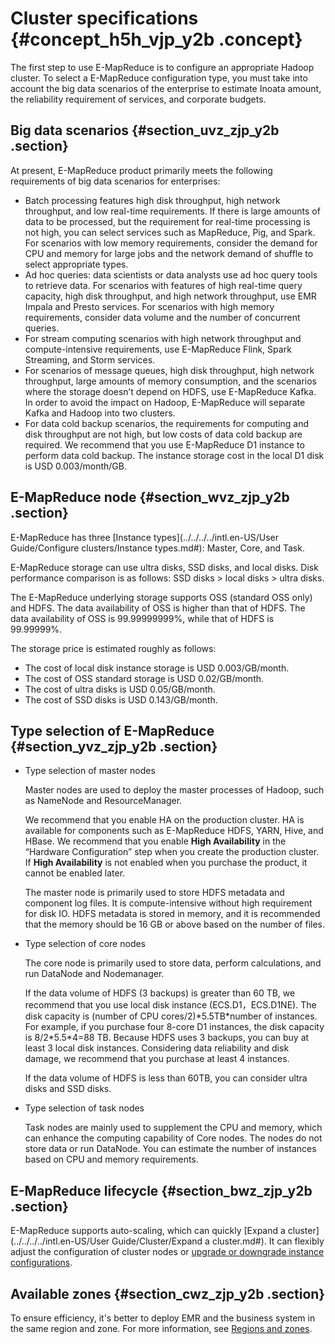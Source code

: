 # Cluster specifications {#concept_h5h_vjp_y2b .concept}

The first step to use E-MapReduce is to configure an appropriate Hadoop cluster. To select a E-MapReduce configuration type, you must take into account the big data scenarios of the enterprise to estimate Inoata amount, the reliability requirement of services, and corporate budgets.

## Big data scenarios {#section_uvz_zjp_y2b .section}

At present, E-MapReduce product primarily meets the following requirements of big data scenarios for enterprises:

-   Batch processing features high disk throughput, high network throughput, and low real-time requirements. If there is large amounts of data to be processed, but the requirement for real-time processing is not high, you can select services such as MapReduce, Pig, and Spark. For scenarios with low memory requirements, consider the demand for CPU and memory for large jobs and the network demand of shuffle to select appropriate types.
-   Ad hoc queries: data scientists or data analysts use ad hoc query tools to retrieve data. For scenarios with features of high real-time query capacity, high disk throughput, and high network throughput, use EMR Impala and Presto services. For scenarios with high memory requirements, consider data volume and the number of concurrent queries.
-   For stream computing scenarios with high network throughput and compute-intensive requirements, use E-MapReduce Flink, Spark Streaming, and Storm services.
-   For scenarios of message queues, high disk throughput, high network throughput, large amounts of memory consumption, and the scenarios where the storage doesn’t depend on HDFS, use E-MapReduce Kafka. In order to avoid the impact on Hadoop, E-MapReduce will separate Kafka and Hadoop into two clusters.
-   For data cold backup scenarios, the requirements for computing and disk throughput are not high, but low costs of data cold backup are required. We recommend that you use E-MapReduce D1 instance to perform data cold backup. The instance storage cost in the local D1 disk is USD 0.003/month/GB.

## E-MapReduce node {#section_wvz_zjp_y2b .section}

E-MapReduce has three [Instance types](../../../../intl.en-US/User Guide/Configure clusters/Instance types.md#): Master, Core, and Task.

E-MapReduce storage can use ultra disks, SSD disks, and local disks. Disk performance comparison is as follows: SSD disks \> local disks \> ultra disks.

The E-MapReduce underlying storage supports OSS \(standard OSS only\) and HDFS. The data availability of OSS is higher than that of HDFS. The data availability of OSS is 99.99999999%, while that of HDFS is 99.99999%.

The storage price is estimated roughly as follows:

-   The cost of local disk instance storage is USD 0.003/GB/month.
-   The cost of OSS standard storage is USD 0.02/GB/month.
-   The cost of ultra disks is USD 0.05/GB/month.
-   The cost of SSD disks is USD 0.143/GB/month.

## Type selection of E-MapReduce {#section_yvz_zjp_y2b .section}

-   Type selection of master nodes

    Master nodes are used to deploy the master processes of Hadoop, such as NameNode and ResourceManager.

    We recommend that you enable HA on the production cluster. HA is available for components such as E-MapReduce HDFS, YARN, Hive, and HBase. We recommend that you enable **High Availability** in the “Hardware Configuration” step when you create the production cluster. If **High Availability** is not enabled when you purchase the product, it cannot be enabled later.

    The master node is primarily used to store HDFS metadata and component log files. It is compute-intensive without high requirement for disk IO. HDFS metadata is stored in memory, and it is recommended that the memory should be 16 GB or above based on the number of files.

-   Type selection of core nodes

    The core node is primarily used to store data, perform calculations, and run DataNode and Nodemanager.

    If the data volume of HDFS \(3 backups\) is greater than 60 TB, we recommend that you use local disk instance \(ECS.D1，ECS.D1NE\). The disk capacity is \(number of CPU cores/2\)\*5.5TB\*number of instances. For example, if you purchase four 8-core D1 instances, the disk capacity is 8/2\*5.5\*4=88 TB. Because HDFS uses 3 backups, you can buy at least 3 local disk instances. Considering data reliability and disk damage, we recommend that you purchase at least 4 instances.

    If the data volume of HDFS is less than 60TB, you can consider ultra disks and SSD disks.

-   Type selection of task nodes

    Task nodes are mainly used to supplement the CPU and memory, which can enhance the computing capability of Core nodes. The nodes do not store data or run DataNode. You can estimate the number of instances based on CPU and memory requirements.


## E-MapReduce lifecycle {#section_bwz_zjp_y2b .section}

E-MapReduce supports auto-scaling, which can quickly [Expand a cluster](../../../../intl.en-US/User Guide/Cluster/Expand a cluster.md#). It can flexibly adjust the configuration of cluster nodes or [upgrade or downgrade instance configurations](https://www.alibabacloud.com/help/doc-detail/25437.htm).

## Available zones {#section_cwz_zjp_y2b .section}

To ensure efficiency, it's better to deploy EMR and the business system in the same region and zone. For more information, see [Regions and zones](https://www.alibabacloud.com/help/doc-detail/40654.htm).

